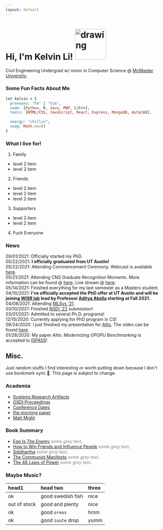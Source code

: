```yaml
---
layout: default
---
```

# Hi, I'm Kelvin Li! <img src="https://camo.githubusercontent.com/677c28f873078c7b9b53137bf32a695b9e9d8642c04c2525048fec71053d7305/68747470733a2f2f6d656469612e67697068792e636f6d2f6d656469612f6b425a32313279477a466178676b53494b572f67697068792e676966" alt="drawing" width="100"/>

Civil Engineering Undergrad w/ minor in Computer Science @ [McMaster University](https://www.mcmaster.ca/).

### Some Fun Facts About Me

```ruby
let kelvin = {
  pronouns: "he" | "him",
  code: [Python, R, Java, PHP, C/C++],
  tools: [HTML/CSS, JavaScript, React, Express, MongoDB, AutoCAD],
  
  energy: "chillin",
  swag: Math.max()
}
```
### What I live for!
1. Family
  - level 2 item
  - level 2 item
2. Friends
  - level 2 item
  - level 2 item
  - level 2 item
3. Supporters
  - level 2 item
  - level 2 item
4. Fuck Everyone  

### News
09/01/2021: Officially started my PhD.  
05/22/2021: **I officially graduated from UT Austin!**  
05/22/2021: Attending Commencement Ceremony. Webcast is available [here](https://video.ibm.com/recorded/126779814).  
05/21/2021: Attending CNS Graduate Recognition Moments. More information can be found @ [here](https://utaustin.fullmeasure.io/#/landing/?organization_id=45a81510-031d-467d-b972-378ad8e8d20a&card_id=524594a3-c44a-8da5-6dc5-7ba8abeafef9). Live stream @ [here](https://www.youtube.com/watch?v=ZrM4h9AhfgQ).  
05/14/2021: Finished everything for my last semester as a Masters student.  
04/10/2021: **I've officially accepted the PhD offer at UT Austin and will be joining [WISR lab](https://wisr.cs.wisc.edu/) lead by Professor [Aditya Akella](https://www.cs.utexas.edu/~akella/) starting at Fall 2021.**  
04/08/2021: Attending [MLSys '21](https://mlsys.org/virtual/2021/calendar?showDetail=true).  
03/10/2021: Finished [NSDI '22](https://www.usenix.org/conference/nsdi22) submission!  
03/01/2021: Admitted to several Ph.D. programs!  
12/15/2020: Currently applying for PhD program in CS!  
08/24/2020: I just finished my presentation for [Altis](https://github.com/utcs-scea/altis). The video can be found [here](https://www.youtube.com/watch?v=mRkcmjGzytY).  
01/28/2020: My paper *Altis: Modernizing GPGPU Benchmarking* is accepted to [ISPASS](https://ieeexplore.ieee.org/document/9238617)!

## Misc.
Just random stuffs I find interesting or worth putting down because I don't use bookmark sync :space_invader:. This page is subject to change.

### Academia
- [Systems Research Artifacts](https://sysartifacts.github.io/)
- [OSDI Proceedings](https://www.usenix.org/publications/proceedings/OSDI)
- [Conference Dates](https://www.gsd.inesc-id.pt/~ler/conferencedates.html)
- [the morning paper](https://blog.acolyer.org/)
- [Matt Might](https://matt.might.net/articles/)

### Book Summary 
- [Ego Is The Enemy](https://www.cs.usfca.edu/~galles/visualization/Algorithms.html)  <span style="color:grey">some *grey* text</span>.
- [How to Win Friends and Influence People](https://www.cs.utexas.edu/users/flame/laff/alaff/)  <span style="color:grey">some *grey* text</span>.
- [Siddhartha](https://p4lang.github.io/p4-spec/docs/P4-16-v1.2.1.html)  <span style="color:grey">some *grey* text</span>.
- [The Communist Manifesto](https://www.akkadia.org/drepper/dsohowto.pdf)  <span style="color:grey">some *grey* text</span>.
- [The 48 Laws of Power](https://arxiv.org/pdf/1406.5453.pdf)  <span style="color:grey">some *grey* text</span>.

### Maybe Music?

| head1        | head two          | three |
|:-------------|:------------------|:------|
| ok           | good swedish fish | nice  |
| out of stock | good and plenty   | nice  |
| ok           | good `oreos`      | hmm   |
| ok           | good `zoute` drop | yumm  |
